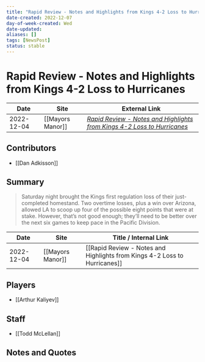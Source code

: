 ```yaml
---
title: "Rapid Review - Notes and Highlights from Kings 4-2 Loss to Hurricanes"
date-created: 2022-12-07
day-of-week-created: Wed
date-updated: 
aliases: []
tags: [NewsPost]
status: stable
---
```


# Rapid Review - Notes and Highlights from Kings 4-2 Loss to Hurricanes

| Date       | Site             | External Link                                                                                                                                                                   |
| ---------- | ---------------- | ------------------------------------------------------------------------------------------------------------------------------------------------------------------------------- |
| 2022-12-04 | [[Mayors Manor]] | [*Rapid Review - Notes and Highlights from Kings 4-2 Loss to Hurricanes*](https://mayorsmanor.com/2022/12/rapid-review-notes-and-highlights-from-kings-4-2-loss-to-hurricanes/) |

## Contributors
- [[Dan Adkisson]]

## Summary
> Saturday night brought the Kings first regulation loss of their just-completed homestand. Two overtime losses, plus a win over Arizona, allowed LA to scoop up four of the possible eight points that were at stake. However, that’s not good enough; they’ll need to be better over the next six games to keep pace in the Pacific Division.

| Date       | Site             | Title / Internal Link                                                     |
| ---------- | ---------------- | ------------------------------------------------------------------------- |
| 2022-12-04 | [[Mayors Manor]] | [[Rapid Review - Notes and Highlights from Kings 4-2 Loss to Hurricanes]] |

## Players
- [[Arthur Kaliyev]]

## Staff
- [[Todd McLellan]]

## Notes and Quotes
> 

